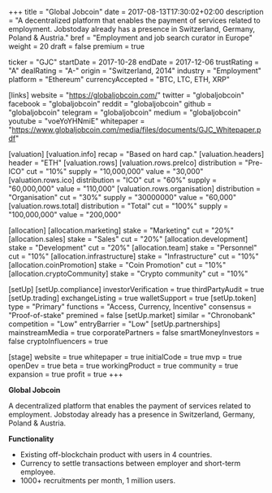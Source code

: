 +++
title = "Global Jobcoin"
date = 2017-08-13T17:30:02+02:00
description = "A decentralized platform that enables the payment of services related to employment. Jobstoday already has a presence in Switzerland, Germany, Poland & Austria."
bref = "Employment and job search curator in Europe"
weight = 20
draft = false
premium = true

ticker = "GJC"
startDate = 2017-10-28
endDate = 2017-12-06
trustRating = "A"
dealRating = "A-"
origin = "Switzerland, 2014"
industry = "Employment"
platform = "Ethereum"
currencyAccepted = "BTC, LTC, ETH, XRP"

[links]
  website = "https://globaljobcoin.com/"
  twitter = "globaljobcoin"
  facebook = "globaljobcoin"
  reddit = "globaljobcoin"
  github = "globaljobcoin"
  telegram = "globaljobcoin"
  medium = "globaljobcoin"
  youtube = "voeYoYHNmiE"
  whitepaper = "https://www.globaljobcoin.com/media/files/documents/GJC_Whitepaper.pdf"

[valuation]
  [valuation.info]
    recap = "Based on hard cap."
  [valuation.headers]
    header = "ETH"
  [valuation.rows]
    [valuation.rows.preIco]
      distribution = "Pre-ICO"
      cut = "10%"
      supply = "10,000,000"
      value = "30,000"
    [valuation.rows.ico]
      distribution = "ICO"
      cut = "60%"
      supply = "60,000,000"
      value = "110,000"
    [valuation.rows.organisation]
      distribution = "Organisation"
      cut = "30%"
      supply = "30000000"
      value = "60,000"
    [valuation.rows.total]
      distribution = "Total"
      cut = "100%"
      supply = "100,000,000"
      value = "200,000"

[allocation]
  [allocation.marketing]
    stake = "Marketing"
    cut = "20%"
  [allocation.sales]
    stake = "Sales"
    cut = "20%"
  [allocation.development]
    stake = "Development"
    cut = "20%"
  [allocation.team]
    stake = "Personnel"
    cut = "10%"
  [allocation.infrastructure]
    stake = "Infrastructure"
    cut = "10%"
  [allocation.coinPromotion]
    stake = "Coin Promotion"
    cut = "10%"
  [allocation.cryptoCommunity]
    stake = "Crypto community"
    cut = "10%"

[setUp]
  [setUp.compliance]
    investorVerification = true
    thirdPartyAudit = true
  [setUp.trading]
    exchangeListing = true
    walletSupport = true
  [setUp.token]
    type = "Primary"
    functions = "Access, Currency, Incentive"
    consensus = "Proof-of-stake"
    premined = false
  [setUp.market]
    similar = "Chronobank"
    competition = "Low"
    entryBarrier = "Low"
  [setUp.partnerships]
    mainstreamMedia = true
    corporatePartners = false
    smartMoneyInvestors = false
    cryptoInfluencers = true

[stage]
  website = true
  whitepaper = true
  initialCode = true
  mvp = true
  openDev = true
  beta = true
  workingProduct = true
  community = true
  expansion = true
  profit = true
+++

**Global Jobcoin**

A decentralized platform that enables the payment of services related to employment. Jobstoday already has a presence in Switzerland, Germany, Poland & Austria.

**Functionality**

* Existing off-blockchain product with users in 4 countries.
* Currency to settle transactions between employer and short-term employee.
* 1000+ recruitments per month, 1 million users.
